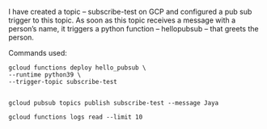 I have created a topic – subscribe-test on GCP and configured a pub sub trigger to this topic. As soon as this topic receives a message with a person’s name, it triggers a python function – hellopubsub – that greets the person.

Commands used:
```
gcloud functions deploy hello_pubsub \
--runtime python39 \
--trigger-topic subscribe-test


gcloud pubsub topics publish subscribe-test --message Jaya

gcloud functions logs read --limit 10
```


